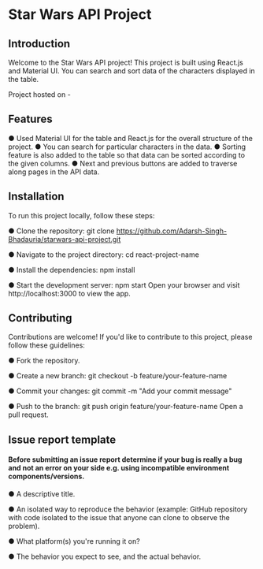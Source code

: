 
# Star Wars API Project

## Introduction

Welcome to the Star Wars API project! This project is built using React.js and Material UI. You can search and sort data of the characters displayed in the table.

Project hosted on -  


## Features

● Used Material UI for the table and React.js for the overall structure of the project.
● You can search for particular characters in the data.
● Sorting feature is also added to the table so that data can be sorted according to the given columns.
● Next and previous buttons are added to traverse along pages in the API data.

## Installation

To run this project locally, follow these steps:

● Clone the repository: git clone  https://github.com/Adarsh-Singh-Bhadauria/starwars-api-project.git

● Navigate to the project directory: cd react-project-name

● Install the dependencies: npm install

● Start the development server: npm start
Open your browser and visit http://localhost:3000 to view the app.

## Contributing

Contributions are welcome! If you'd like to contribute to this project, please follow these guidelines:

● Fork the repository.

● Create a new branch: git checkout -b feature/your-feature-name

● Commit your changes: git commit -m "Add your commit message"

● Push to the branch: git push origin feature/your-feature-name
Open a pull request.

## Issue report template

#### Before submitting an issue report determine if your bug is really a bug and not an error on your side e.g. using incompatible environment components/versions.

● A descriptive title.

● An isolated way to reproduce the behavior (example: GitHub repository with code isolated to the issue that anyone can clone to observe the problem).

● What platform(s) you're running it on?

● The behavior you expect to see, and the actual behavior.

